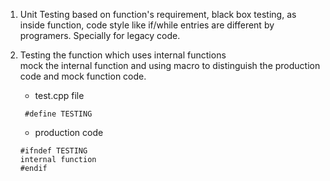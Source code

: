 
1. Unit Testing based on function's requirement, black box testing, as inside function, 
code style like if/while entries are different by programers. Specially for legacy code.
2. Testing the function which uses internal functions  
   mock the internal function and using macro to distinguish the production code and mock function code.
   - test.cpp file
   ```
    #define TESTING
   ```
   
   - production code
   ```
   #ifndef TESTING
   internal function
   #endif
   ```
   
   
  
